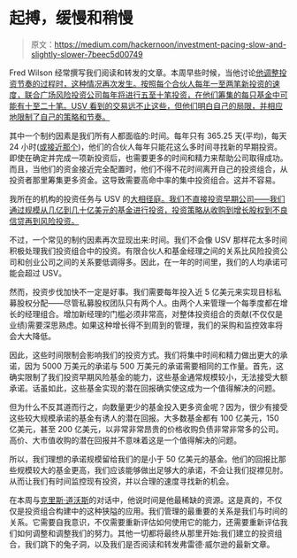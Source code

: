 # 起搏，缓慢和稍慢

> 原文：<https://medium.com/hackernoon/investment-pacing-slow-and-slightly-slower-7beec5d00749>

Fred Wilson 经常撰写我们阅读和转发的文章。本周早些时候，当他讨论[他调整投资节奏的过程时，这种情况再次发生。按照每个合伙人每年一至两笔新投资的速度，联合广场风险投资公司每年将进行五至十笔投资，在他们筹集的每只基金中可能有十至二十笔。USV 看到的交易远不止这些，但他们明白自己的局限，并相应地限制了自己的策略和节奏。](https://avc.com/2018/07/investment-pace/)

其中一个制约因素是我们所有人都面临的:时间。每年只有 365.25 天(平均)，每天 24 小时([或接近那个](https://www.quora.com/If-one-day-is-not-exactly-24-hours-and-is-in-fact-23-hours-56-minutes-shouldnt-the-error-add-up-and-shouldnt-we-see-12-midnight-becoming-12-noon-at-some-point-in-time))，他们的合伙人每年只能花这么多时间寻找新的早期投资。即使在确定并完成一项新投资后，也需要更多的时间和精力来帮助公司取得成功。而且，当他们的资金接近完全配置时，他们不得不花时间离开自己的投资组合，从投资者那里筹集更多资金。这导致需要高命中率的集中投资组合。这并不容易。

我所在的机构的投资任务与 USV 的[大相径庭。我们不直接投资早期公司——我们通过规模从几亿到几十亿美元的基金进行投资，投资策略从收购到增长股权到不良信贷再到风险投资。](https://www.usv.com/blog/usv-thesis-30)

不过，一个常见的制约因素再次显现出来:时间。我们不会像 USV 那样花太多时间积极处理我们投资组合中的投资。有限合伙人和基金经理之间的关系比风险投资公司和创业公司之间的关系要低调得多。因此，在一年的时间里，我们的人均承诺可能会超过 USV。

然而，投资步伐加快不一定是好事。我们需要每年投入近 5 亿美元来实现目标私募股权分配——尽管私募股权团队只有两个人。由两个人来管理一个每季度都在增长的经理组合。增加新经理的门槛必须非常高，对整体投资组合的贡献(不仅仅是业绩)需要深思熟虑。如果这种增长得不到周到的管理，我们的采购和监控效率将会大大降低。

因此，这些时间限制会影响我们的投资方式。我们将集中时间和精力做出更大的承诺，因为 5000 万美元的承诺与 500 万美元的承诺需要相同的工作量。首先，这确实限制了我们投资早期风险基金的能力，这些基金通常规模较小，无法接受大额承诺。话虽如此，这些基金实现的潜在回报确实使这成为一个值得解决的问题。

但为什么不反其道而行之，向数量更少的基金投入更多资金呢？因为，很少有接受这些较大规模承诺的基金有诱人的潜在回报。大多数基金都有 100 亿美元，150 亿美元，甚至 200 亿美元，以非常非常昂贵的价格收购负债非常非常多的公司。高价、大市值收购的潜在回报并不意味着这是一个值得解决的问题。

所以，我们理想的承诺规模留给我们的是小于 50 亿美元的基金。他们的回报比那些规模较大的基金更高，我们应该能够做出足够大的承诺，不会让我们捉襟见肘。从而让我们有时间监控现有投资，并以合理的速度寻找新的机会。

在本周与[克里斯·道沃斯](https://medium.com/u/9aaae0e2c8ad?source=post_page-----7beec5d00749--------------------------------)的对话中，他说时间是他最稀缺的资源。这是真的，不仅仅是投资组合构建中的这种狭隘的应用。我们管理的最重要的关系是我们与时间的关系。它需要自我意识，不仅需要重新评估如何使用它的能力，还需要重新评估我们如何调整和调整我们的努力。其他一切都将最终从那里开始:我们建立的投资组合，我们跳下的兔子洞，以及我们是否阅读和转发弗雷德·威尔逊的最新文章。